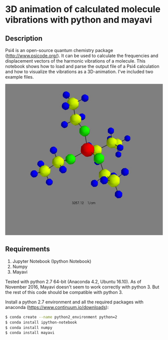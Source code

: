 # 3D animation of calculated molecule vibrations with python and mayavi

## Description
Psi4 is an open-source quantum chemistry package (http://www.psicode.org/). It can be used to calculate the frequencies and displacement vectors of the harmonic vibrations of a molecule.
This notebook shows how to load and parse the output file of a Psi4 calculation and how to visualize the vibrations as a 3D-animation. I've included two example files.

![snapshot](./snapshot.jpg)

## Requirements
1. Jupyter Notebook (Ipython Notebook)
2. Numpy 
3. Mayavi 

Tested with python 2.7 64-bit (Anaconda 4.2, Ubuntu 16.10). As of November 2016, Mayavi doesn't seem to work correctly with python 3. But the rest of this code should be compatible with python 3.

Install a python 2.7 environment and all the required packages with anaconda (https://www.continuum.io/downloads):
```bash
$ conda create --name python2_environment python=2
$ conda install ipython-notebook
$ conda install numpy
$ conda install mayavi
```
